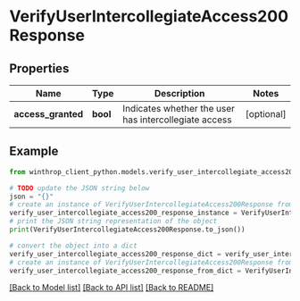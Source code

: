 # VerifyUserIntercollegiateAccess200Response


## Properties

Name | Type | Description | Notes
------------ | ------------- | ------------- | -------------
**access_granted** | **bool** | Indicates whether the user has intercollegiate access | [optional] 

## Example

```python
from winthrop_client_python.models.verify_user_intercollegiate_access200_response import VerifyUserIntercollegiateAccess200Response

# TODO update the JSON string below
json = "{}"
# create an instance of VerifyUserIntercollegiateAccess200Response from a JSON string
verify_user_intercollegiate_access200_response_instance = VerifyUserIntercollegiateAccess200Response.from_json(json)
# print the JSON string representation of the object
print(VerifyUserIntercollegiateAccess200Response.to_json())

# convert the object into a dict
verify_user_intercollegiate_access200_response_dict = verify_user_intercollegiate_access200_response_instance.to_dict()
# create an instance of VerifyUserIntercollegiateAccess200Response from a dict
verify_user_intercollegiate_access200_response_from_dict = VerifyUserIntercollegiateAccess200Response.from_dict(verify_user_intercollegiate_access200_response_dict)
```
[[Back to Model list]](../README.md#documentation-for-models) [[Back to API list]](../README.md#documentation-for-api-endpoints) [[Back to README]](../README.md)



